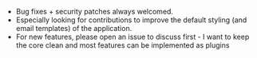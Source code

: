 - Bug fixes + security patches always welcomed.
- Especially looking for contributions to improve the default styling (and email templates) of the application.
- For new features, please open an issue to discuss first - I want to keep the core clean and most features can be implemented as plugins
